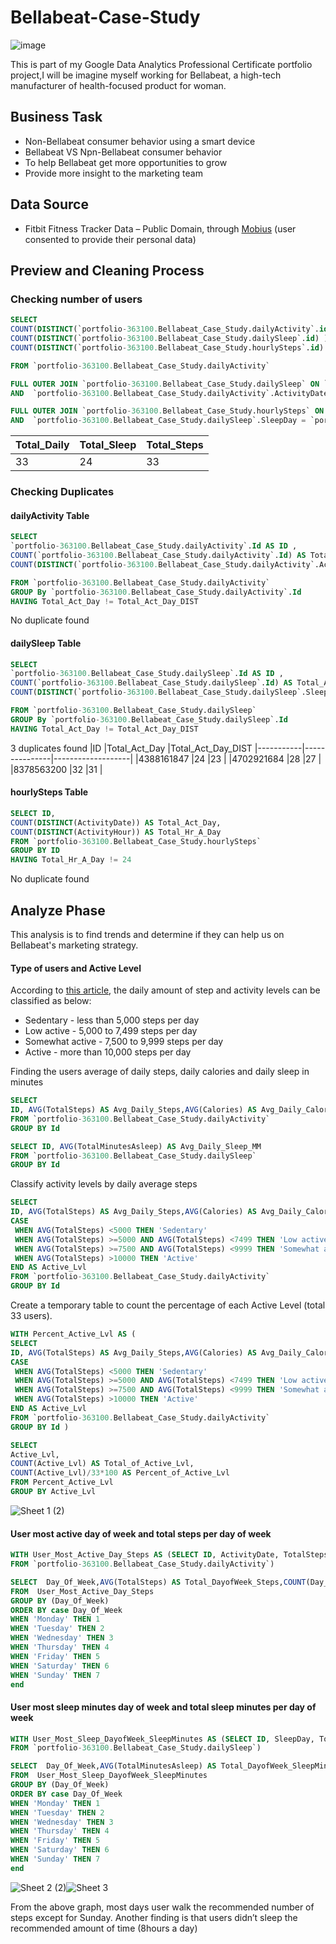 # Bellabeat-Case-Study
![image](https://user-images.githubusercontent.com/113477899/192513352-a094f40f-1a1c-45b7-846f-ea69c43f8443.png)

This is part of my Google Data Analytics Professional Certificate portfolio project,I will be imagine myself working for Bellabeat, a high-tech manufacturer of health-focused product for woman. 

## Business Task
* Non-Bellabeat consumer behavior using a smart device
* Bellabeat VS Npn-Bellabeat consumer behavior
* To help Bellabeat get more opportunities to grow
* Provide more insight to the marketing team

## Data Source
* Fitbit Fitness Tracker Data – Public Domain, through [Mobius](https://www.kaggle.com/arashnic/datasets) (user consented to provide their personal data)

## Preview and Cleaning Process 

### Checking number of users
```sql
SELECT  
COUNT(DISTINCT(`portfolio-363100.Bellabeat_Case_Study.dailyActivity`.id) )AS Total_Daily_Activity_ID,
COUNT(DISTINCT(`portfolio-363100.Bellabeat_Case_Study.dailySleep`.id) ) AS Total_Sleep_ID,
COUNT(DISTINCT(`portfolio-363100.Bellabeat_Case_Study.hourlySteps`.id) ) AS Total_Steps_ID

FROM `portfolio-363100.Bellabeat_Case_Study.dailyActivity` 

FULL OUTER JOIN `portfolio-363100.Bellabeat_Case_Study.dailySleep` ON `portfolio-363100.Bellabeat_Case_Study.dailyActivity`.ID = `portfolio-363100.Bellabeat_Case_Study.dailySleep`.ID
AND  `portfolio-363100.Bellabeat_Case_Study.dailyActivity`.ActivityDate = `portfolio-363100.Bellabeat_Case_Study.dailySleep`.SleepDay

FULL OUTER JOIN `portfolio-363100.Bellabeat_Case_Study.hourlySteps` ON `portfolio-363100.Bellabeat_Case_Study.dailySleep`.ID = `portfolio-363100.Bellabeat_Case_Study.hourlySteps`.ID
AND  `portfolio-363100.Bellabeat_Case_Study.dailySleep`.SleepDay = `portfolio-363100.Bellabeat_Case_Study.hourlySteps`.ActivityDate
```
|Total_Daily |Total_Sleep|Total_Steps
|------------|-----------|-----------|
|33          |24         |33         |

### Checking Duplicates

#### dailyActivity Table
```sql
SELECT  
`portfolio-363100.Bellabeat_Case_Study.dailyActivity`.Id AS ID , 
COUNT(`portfolio-363100.Bellabeat_Case_Study.dailyActivity`.Id) AS Total_Act_Day, 
COUNT(DISTINCT(`portfolio-363100.Bellabeat_Case_Study.dailyActivity`.ActivityDate)) AS Total_Act_Day_DIST

FROM `portfolio-363100.Bellabeat_Case_Study.dailyActivity` 
GROUP By `portfolio-363100.Bellabeat_Case_Study.dailyActivity`.Id
HAVING Total_Act_Day != Total_Act_Day_DIST
```
No duplicate found

#### dailySleep Table
```sql
SELECT  
`portfolio-363100.Bellabeat_Case_Study.dailySleep`.Id AS ID , 
COUNT(`portfolio-363100.Bellabeat_Case_Study.dailySleep`.Id) AS Total_Act_Day, 
COUNT(DISTINCT(`portfolio-363100.Bellabeat_Case_Study.dailySleep`.SleepDay)) AS Total_Act_Day_DIST

FROM `portfolio-363100.Bellabeat_Case_Study.dailySleep` 
GROUP By `portfolio-363100.Bellabeat_Case_Study.dailySleep`.Id
HAVING Total_Act_Day != Total_Act_Day_DIST
```
3 duplicates found
|ID   	    |Total_Act_Day	|Total_Act_Day_DIST	
|-----------|---------------|-------------------|
|4388161847 |24             |23                 |
|4702921684 |28             |27                 |
|8378563200 |32             |31                 |

#### hourlySteps Table
```sql
SELECT ID,
COUNT(DISTINCT(ActivityDate)) AS Total_Act_Day,
COUNT(DISTINCT(ActivityHour)) AS Total_Hr_A_Day
FROM `portfolio-363100.Bellabeat_Case_Study.hourlySteps`
GROUP BY ID 
HAVING Total_Hr_A_Day != 24
```
No duplicate found

## Analyze Phase

This analysis is to find trends and determine if they can help us on Bellabeat's marketing strategy.

#### Type of users and Active Level
According to [this article](https://www.10000steps.org.au/articles/healthy-lifestyles/counting-steps/), the daily amount of step and activity levels can be classified as below:
* Sedentary - less than 5,000 steps per day 
* Low active - 5,000 to 7,499 steps per day
* Somewhat active - 7,500 to 9,999 steps per day
* Active - more than 10,000 steps per day

Finding the users average of daily steps, daily calories and daily sleep in minutes
```sql
SELECT  
ID, AVG(TotalSteps) AS Avg_Daily_Steps,AVG(Calories) AS Avg_Daily_Calories,
FROM `portfolio-363100.Bellabeat_Case_Study.dailyActivity` 
GROUP BY Id
```
```sql
SELECT ID, AVG(TotalMinutesAsleep) AS Avg_Daily_Sleep_MM
FROM `portfolio-363100.Bellabeat_Case_Study.dailySleep` 
GROUP BY Id
```
Classify activity levels by daily average steps

```sql
SELECT  
ID, AVG(TotalSteps) AS Avg_Daily_Steps,AVG(Calories) AS Avg_Daily_Calories,
CASE
 WHEN AVG(TotalSteps) <5000 THEN 'Sedentary'
 WHEN AVG(TotalSteps) >=5000 AND AVG(TotalSteps) <7499 THEN 'Low active'
 WHEN AVG(TotalSteps) >=7500 AND AVG(TotalSteps) <9999 THEN 'Somewhat active'
 WHEN AVG(TotalSteps) >10000 THEN 'Active'
END AS Active_Lvl
FROM `portfolio-363100.Bellabeat_Case_Study.dailyActivity` 
GROUP BY Id
```
Create a temporary table to count the percentage of each Active Level (total 33 users).  

```sql
WITH Percent_Active_Lvl AS (
SELECT  
ID, AVG(TotalSteps) AS Avg_Daily_Steps,AVG(Calories) AS Avg_Daily_Calories,
CASE
 WHEN AVG(TotalSteps) <5000 THEN 'Sedentary'
 WHEN AVG(TotalSteps) >=5000 AND AVG(TotalSteps) <7499 THEN 'Low active'
 WHEN AVG(TotalSteps) >=7500 AND AVG(TotalSteps) <9999 THEN 'Somewhat active'
 WHEN AVG(TotalSteps) >10000 THEN 'Active'
END AS Active_Lvl
FROM `portfolio-363100.Bellabeat_Case_Study.dailyActivity` 
GROUP BY Id )

SELECT
Active_Lvl, 
COUNT(Active_Lvl) AS Total_of_Active_Lvl, 
COUNT(Active_Lvl)/33*100 AS Percent_of_Active_Lvl
FROM Percent_Active_Lvl
GROUP BY Active_Lvl
```
![Sheet 1 (2)](https://user-images.githubusercontent.com/113477899/194024931-0afbdb5f-3c5e-40ac-8ed9-186a055f2dfa.png)

#### User most active day of week and total steps per day of week
```sql
WITH User_Most_Active_Day_Steps AS (SELECT ID, ActivityDate, TotalSteps, FORMAT_DATE('%A', ActivityDate) AS Day_Of_Week
FROM `portfolio-363100.Bellabeat_Case_Study.dailyActivity`)

SELECT  Day_Of_Week,AVG(TotalSteps) AS Total_DayofWeek_Steps,COUNT(Day_Of_Week) AS Total_Active_DayofWeek
FROM  User_Most_Active_Day_Steps
GROUP BY (Day_Of_Week)
ORDER BY case Day_Of_Week
WHEN 'Monday' THEN 1
WHEN 'Tuesday' THEN 2
WHEN 'Wednesday' THEN 3
WHEN 'Thursday' THEN 4
WHEN 'Friday' THEN 5
WHEN 'Saturday' THEN 6
WHEN 'Sunday' THEN 7
end 
```

#### User most sleep minutes day of week and total sleep minutes per day of week
```sql
WITH User_Most_Sleep_DayofWeek_SleepMinutes AS (SELECT ID, SleepDay, TotalMinutesAsleep, FORMAT_DATE('%A', SleepDay) AS Day_Of_Week
FROM `portfolio-363100.Bellabeat_Case_Study.dailySleep`)

SELECT  Day_Of_Week,AVG(TotalMinutesAsleep) AS Total_DayofWeek_SleepMinutes,COUNT(Day_Of_Week) AS Total_Sleep_DayofWeek
FROM  User_Most_Sleep_DayofWeek_SleepMinutes
GROUP BY (Day_Of_Week)
ORDER BY case Day_Of_Week
WHEN 'Monday' THEN 1
WHEN 'Tuesday' THEN 2
WHEN 'Wednesday' THEN 3
WHEN 'Thursday' THEN 4
WHEN 'Friday' THEN 5
WHEN 'Saturday' THEN 6
WHEN 'Sunday' THEN 7
end 
```
![Sheet 2 (2)](https://user-images.githubusercontent.com/113477899/194174915-46d0bb92-8adb-4a77-8298-86873e9b88ce.png)![Sheet 3](https://user-images.githubusercontent.com/113477899/194174959-9892bec1-f0e0-4a4b-b705-c63c41693ca9.png)

From the above graph, most days user walk the recommended number of steps except for Sunday. Another finding is that users didn’t sleep the recommended amount of time (8hours a day)

